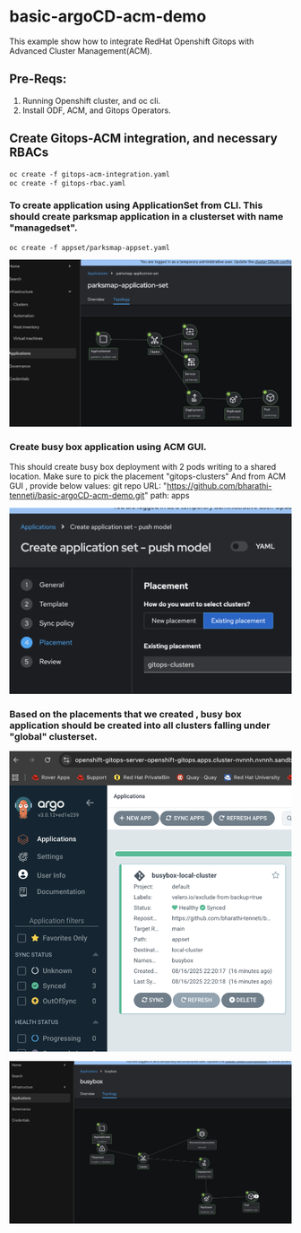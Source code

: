 # basic-argoCD-acm-demo

This example show how to integrate RedHat Openshift Gitops with Advanced Cluster Management(ACM).

## Pre-Reqs:

1. Running Openshift cluster, and oc cli.
2. Install ODF, ACM, and Gitops Operators.

## Create Gitops-ACM integration, and necessary RBACs

```
oc create -f gitops-acm-integration.yaml
oc create -f gitops-rbac.yaml
```

### To create application using ApplicationSet from CLI. This should create parksmap application in a clusterset with name "managedset".
```
oc create -f appset/parksmap-appset.yaml
```
![image](image/parksmap.png)

### Create busy box application using ACM GUI. 
This should create busy box deployment with 2 pods writing to a shared location. Make sure to pick the placement "gitops-clusters"
And from ACM GUI , provide below values:
git repo URL: "https://github.com/bharathi-tenneti/basic-argoCD-acm-demo.git"
path: apps

![image](image/appset-placement.png)


### Based on the placements that we created , busy box application should be created into all clusters falling under "global" clusterset.

![image](image/argocd.png)

![image](image/acm.png)
